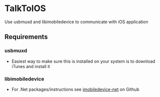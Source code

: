 # TalkToIOS
Use usbmuxd and libimobiledevice to communicate with iOS application


## Requirements
### usbmuxd
- Easiest way to make sure this is installed on your system is to download iTunes and install it

### libimobiledevice
- For .Net packages/instructions see [imobiledevice-net](https://github.com/libimobiledevice-win32/imobiledevice-net) on Github
